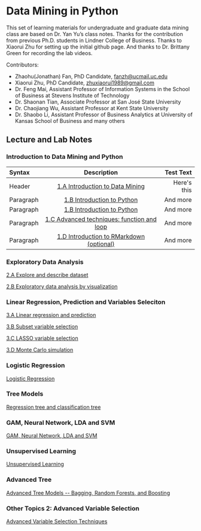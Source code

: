 
# Data Mining in Python

This set of learning materials for undergraduate and graduate data mining class are based on Dr. Yan Yu’s class notes. Thanks for the contribution from previous Ph.D. students in Lindner College of Business. Thanks to Xiaorui Zhu for setting up the initial github page. And thanks to Dr. Brittany Green for recording the lab videos.

Contributors:  

- Zhaohu(Jonathan) Fan, PhD Candidate, fanzh@ucmail.uc.edu
- Xiaorui Zhu, PhD Candidate, zhuxiaorui1989@gmail.com
- Dr. Feng Mai, Assistant Professor of Information Systems in the School of Business at Stevens Institute of Technology
- Dr. Shaonan Tian, Associate Professor at San José State University 
- Dr. Chaojiang Wu, Assistant Professor at Kent State University
- Dr. Shaobo Li, Assistant Professor of Business Analytics at University of Kansas School of Business
and many others

## Lecture and Lab Notes

### Introduction to Data Mining and Python

| Syntax      | Description | Test Text     |
| :---        |    :----:   |          ---: |
| Header      | [1.A Introduction to Data Mining](1_A_Introduction_to_Data_Mining.html)               | Here's this   |
| Paragraph   | [1.B Introduction to Python](1_B_Introduction_to_Python.html)                        | And more      |
| Paragraph   | [1.B Introduction to Python](1_B_Introduction_to_Python.html)                        | And more      |
| Paragraph   |  [1.C Advanced techniques: function and loop](1_C_Advanced_techniques_function_and_loop.html)     | And more      |
| Paragraph   |  [1.D Introduction to RMarkdown (optional)](1_D_Introduction_to_Markdown.html)      | And more      |



### Exploratory Data Analysis

[2.A Explore and describe dataset](2_A_Explore_and_describe_dataset.html)                              

[2.B Exploratory data analysis by visualization](2_B_Exploratory_Data_Analysis_by_Visualization.html)  


### Linear Regression, Prediction and Variables Seleciton

[3.A Linear regression and prediction](3_A_Linear_regression_and_prediction.html)      

[3.B Subset variable selection](html)                                                                 

[3.C LASSO variable selection](html)                                                                 

[3.D Monte Carlo simulation](3_D_Simulation.html)                                               

### Logistic Regression

[Logistic Regression](lecture/4_LogisticReg.html)

### Tree Models

[Regression tree and classification tree](lecture/5_Tree.html)

### GAM, Neural Network, LDA and SVM

[GAM, Neural Network, LDA and SVM](lecture/6_SupervisedLearning.html)

### Unsupervised Learning

[Unsupervised Learning](lecture/7_UnsupervisedLearning.html)

### Advanced Tree 

[Advanced Tree Models -- Bagging, Random Forests, and Boosting](lecture/AdvTree.html)

### Other Topics 2: Advanced Variable Selection

[Advanced Variable Selection Techniques](lecture/VS.html)

